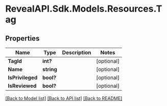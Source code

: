 # RevealAPI.Sdk.Models.Resources.Tag
## Properties

Name | Type | Description | Notes
------------ | ------------- | ------------- | -------------
**TagId** | **int?** |  | [optional] 
**Name** | **string** |  | [optional] 
**IsPrivileged** | **bool?** |  | [optional] 
**IsReviewed** | **bool?** |  | [optional] 

[[Back to Model list]](../README.md#documentation-for-models) [[Back to API list]](../README.md#documentation-for-api-endpoints) [[Back to README]](../README.md)

